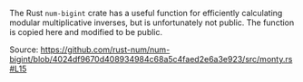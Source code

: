 The Rust `num-bigint` crate has a useful function for efficiently calculating modular multiplicative inverses, but is unfortunately not public. The function is copied here and modified to be public.

Source: https://github.com/rust-num/num-bigint/blob/4024df9670d408934984c68a5c4faed2e6a3e923/src/monty.rs#L15
